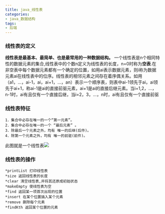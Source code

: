 ```yaml
---
title: java_线性表
categories:
- java_数据结构
tags:
- 后端
---
```


### 线性表的定义

**线性表是最基本、最简单、也是最常用的一种数据结构。** 一个线性表是n个相同特性的数据元素的集合,线性表中的个数n定义为线性表的长度，n=0时称为**空表**.在非空表中每个数据元素都有一个确定的位置，如用ai表示数据元素，则i称为数据元素ai在线性表中的位序。线性表的相邻元素之间存在着序偶关系。如用（a1，…，ai-1，ai，ai+1，…，an）表示一个顺序表，则表中ai-1领先于ai，ai领先于ai+1，称ai-1是ai的直接前驱元素，ai+1是ai的直接后继元素。当i=1,2，…，n-1时，ai有且仅有一个直接后继，当i=2，3，…，n时，ai有且仅有一个直接前驱

### 线性表特征

	1．集合中必存在唯一的一个“第一元素”。
	2．集合中必存在唯一的一个 “最后元素” 。
	3．除最后一个元素之外，均有 唯一的后继(后件)。
	4．除第一个元素之外，均有 唯一的前驱(前件)。

此图就是一个线性表![](http://images.cnitblog.com/blog/358550/201309/11011121-def3b944aa6a4f758dd3fa2639de2203.png)

### 线性表的操作

	*printList 打印线性表
	*size 返回线性表的长度
	*clear 清空线性表,并将其还原成初始状态
	*makeEmpty 使线性表为空
	*find 返回某一项首次出现的位置
	*insert 在某个位置插入某个元素
	*remove 删除每个元素
	*findKth 返回某个位置的元素


